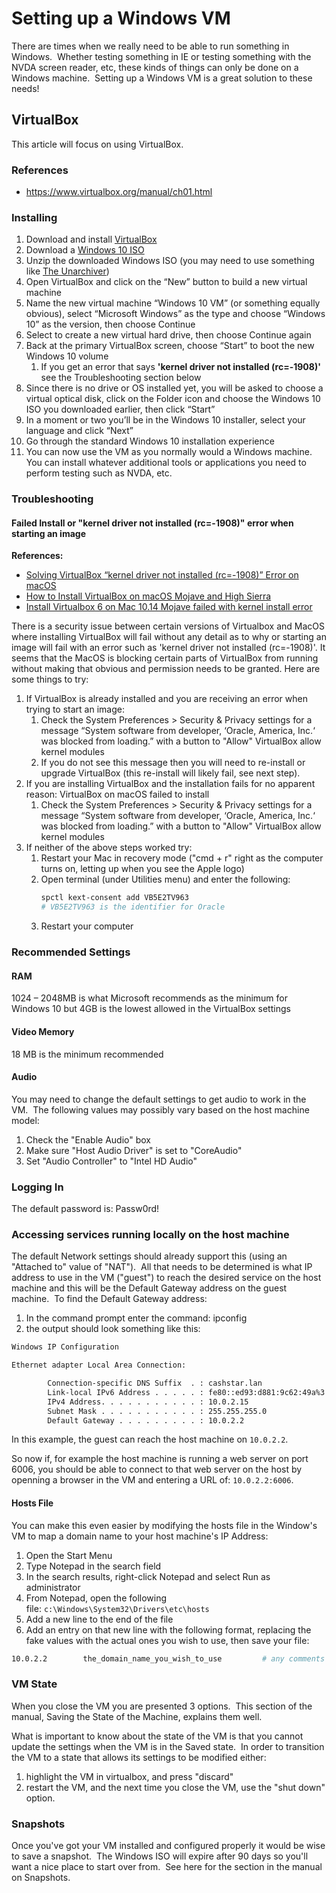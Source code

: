 # Setting up a Windows VM
There are times when we really need to be able to run something in Windows.  Whether testing something in IE or testing 
something with the NVDA screen reader, etc, these kinds of things can only be done on a Windows machine.  Setting up a 
Windows VM is a great solution to these needs!

## VirtualBox
This article will focus on using VirtualBox.

### References
* https://www.virtualbox.org/manual/ch01.html

### Installing
1. Download and install [VirtualBox](https://www.virtualbox.org/wiki/Downloads)
2. Download a [Windows 10 ISO](https://developer.microsoft.com/en-us/microsoft-edge/tools/vms/)
3. Unzip the downloaded Windows ISO (you may need to use something like [The Unarchiver](https://theunarchiver.com/))
4. Open VirtualBox and click on the “New” button to build a new virtual machine
5. Name the new virtual machine “Windows 10 VM” (or something equally obvious), select “Microsoft Windows” as the type and choose “Windows 10” as the version, then choose Continue
6. Select to create a new virtual hard drive, then choose Continue again
7. Back at the primary VirtualBox screen, choose “Start” to boot the new Windows 10 volume
    1. If you get an error that says **'kernel driver not installed (rc=-1908)'** see the Troubleshooting section below
8. Since there is no drive or OS installed yet, you will be asked to choose a virtual optical disk, click on the Folder icon and choose the Windows 10 ISO you downloaded earlier, then click “Start”
9. In a moment or two you’ll be in the Windows 10 installer, select your language and click “Next”
10. Go through the standard Windows 10 installation experience
11. You can now use the VM as you normally would a Windows machine.  You can install whatever additional tools or applications you need to perform testing such as NVDA, etc.

### Troubleshooting
#### Failed Install or "kernel driver not installed (rc=-1908)" error when starting an image

**References:**
* [Solving VirtualBox “kernel driver not installed (rc=-1908)” Error on macOS](https://medium.com/@Aenon/mac-virtualbox-kernel-driver-error-df39e7e10cd8)
* [How to Install VirtualBox on macOS Mojave and High Sierra](https://matthewpalmer.net/blog/2017/12/10/install-virtualbox-mac-high-sierra/index.html)
* [Install Virtualbox 6 on Mac 10.14 Mojave failed with kernel install error](https://stackoverflow.com/questions/55004803/install-virtualbox-6-on-mac-10-14-mojave-failed-with-kernel-install-error)


There is a security issue between certain versions of Virtualbox and MacOS where installing VirtualBox will fail without any detail as to why or starting an image will fail with an error such as 'kernel driver not installed (rc=-1908)'.  It seems that the MacOS is blocking certain parts of VirtualBox from running without making that obvious and permission needs to be granted.  Here are some things to try:

1. If VirtualBox is already installed and you are receiving an error when trying to start an image:
    1. Check the System Preferences > Security & Privacy settings for a message “System software from developer, ‘Oracle, America, Inc.‘ was blocked from loading.” with a button to "Allow" VirtualBox allow kernel modules
    2. If you do not see this message then you will need to re-install or upgrade VirtualBox (this re-install will likely fail, see next step).
2. If you are installing VirtualBox and the installation fails for no apparent reason: VirtualBox on macOS failed to install
    1. Check the System Preferences > Security & Privacy settings for a message “System software from developer, ‘Oracle, America, Inc.‘ was blocked from loading.” with a button to "Allow" VirtualBox allow kernel modules
3. If neither of the above steps worked try:
    1. Restart your Mac in recovery mode ("cmd + r" right as the computer turns on, letting up when you see the Apple logo)
    2. Open terminal (under Utilities menu) and enter the following:
        ```bash
        spctl kext-consent add VB5E2TV963
        # VB5E2TV963 is the identifier for Oracle
        ```
    3. Restart your computer


### Recommended Settings
#### RAM
1024 – 2048MB is what Microsoft recommends as the minimum for Windows 10 but 4GB is the lowest allowed in the VirtualBox settings

#### Video Memory
18 MB is the minimum recommended

#### Audio
You may need to change the default settings to get audio to work in the VM.  The following values may possibly vary based on the host machine model:

1. Check the "Enable Audio" box
2. Make sure "Host Audio Driver" is set to "CoreAudio"
3. Set "Audio Controller" to "Intel HD Audio"


### Logging In
The default password is: Passw0rd!



### Accessing services running locally on the host machine
The default Network settings should already support this (using an "Attached to" value of "NAT").  All that needs to be 
determined is what IP address to use in the VM ("guest") to reach the desired service on the host machine and this will 
be the Default Gateway address on the guest machine.  To find the Default Gateway address:



1. In the command prompt enter the command: ipconfig
2. the output should look something like this: 
```bash
Windows IP Configuration

Ethernet adapter Local Area Connection:

        Connection-specific DNS Suffix  . : cashstar.lan
		Link-local IPv6 Address . . . . . : fe80::ed93:d881:9c62:49a%3
        IPv4 Address. . . . . . . . . . . : 10.0.2.15
        Subnet Mask . . . . . . . . . . . : 255.255.255.0
        Default Gateway . . . . . . . . . : 10.0.2.2
```

In this example, the guest can reach the host machine on `10.0.2.2`.

So now if, for example the host machine is running a web server on port 6006, you should be able to connect to that web 
server on the host by openning a browser in the VM and entering a URL of: `10.0.2.2:6006`.

#### Hosts File
You can make this even easier by modifying the hosts file in the Window's VM to map a domain name to your host machine's IP Address:

1. Open the Start Menu
2. Type Notepad in the search field
3. In the search results, right-click Notepad and select Run as administrator
4. From Notepad, open the following file: `c:\Windows\System32\Drivers\etc\hosts`
5. Add a new line to the end of the file
6. Add an entry on that new line with the following format, replacing the fake values with the actual ones you wish to 
use, then save your file: 
```bash
10.0.2.2		the_domain_name_you_wish_to_use			# any comments go here
```


### VM State
When you close the VM you are presented 3 options.  This section of the manual, Saving the State of the Machine, explains them well. 

What is important to know about the state of the VM is that you cannot update the settings when the VM is in the Saved state.  In order to transition the VM to a state that allows its settings to be modified either:

1. highlight the VM in virtualbox, and press "discard"
2. restart the VM, and the next time you close the VM, use the "shut down" option.


### Snapshots
Once you've got your VM installed and configured properly it would be wise to save a snapshot.  The Windows ISO will expire after 90 days so you'll want a nice place to start over from.  See here for the section in the manual on Snapshots.
